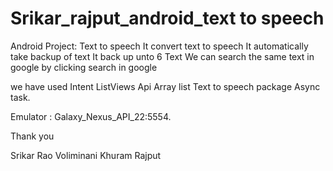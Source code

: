 # Srikar_rajput_android_text to speech 




Android Project: Text to speech 
It convert text to speech
It automatically take backup of text
It back up unto 6 Text
We can search the same text in google by clicking search in google 
 
we have used 
Intent 
ListViews
Api
Array list
Text to speech package
Async task.


Emulator :  Galaxy_Nexus_API_22:5554. 



Thank you  

Srikar Rao Voliminani
Khuram Rajput



